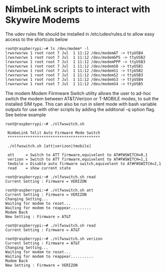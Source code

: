 # NimbeLink scripts to interact with Skywire Modems

The udev rules file should be installed in /etc/udev/rules.d to allow easy access to the shortcuts below 
```
root@raspberrypi:~# ls /dev/modem* -l
lrwxrwxrwx 1 root root 7 Jul  1 11:12 /dev/modemAT -> ttyUSB4
lrwxrwxrwx 1 root root 7 Jul  1 11:12 /dev/modemGPS -> ttyUSB2
lrwxrwxrwx 1 root root 7 Jul  1 11:12 /dev/modemPPP -> ttyUSB3
lrwxrwxrwx 1 root root 7 Jul  1 11:12 /dev/modemS0 -> ttyUSB1
lrwxrwxrwx 1 root root 7 Jul  1 11:12 /dev/modemS1 -> ttyUSB2
lrwxrwxrwx 1 root root 7 Jul  1 11:12 /dev/modemS2 -> ttyUSB3
lrwxrwxrwx 1 root root 7 Jul  1 11:12 /dev/modemS3 -> ttyUSB4
lrwxrwxrwx 1 root root 7 Jul  1 11:12 /dev/modemS4 -> ttyUSB5
```

The modem Modem Fiirmware Switch utility allows the user to ad-hoc switch the modem between AT&T/Verizon or T-MOBILE modes, to suit the installed SIM type.
This can also be run in silent mode with bash variable outputs for use with other scripts by adding the additonal -q option flag.
See below example

```
root@raspberrypi:~# ./nlfwswitch.sh

 NimbeLink Telit Auto Firmware Mode Switch
 *****************************************

 ./nlfwswitch.sh [att|verizon|tmobile]

 att     = Switch to ATT firmware,equivelent to AT#FWSWITCH=0,1
 verizon = Switch to ATT firmware,equivelent to AT#FWSWITCH=1,1
 tmobile = Disable auto firmware switch,equivelent to AT#FWSWITCH=2,1
 read    = show current state

root@raspberrypi:~# ./nlfwswitch.sh read
Current Setting : Firmware = VERIZON

root@raspberrypi:~# ./nlfwswitch.sh att
Current Setting : Firmware = VERIZON
Changing Setting...
Waiting for modem to reset...
Waiting for modem to reappear.........
Modem Back
New Setting : Firmware = AT&T

root@raspberrypi:~# ./nlfwswitch.sh read
Current Setting : Firmware = AT&T

root@raspberrypi:~# ./nlfwswitch.sh verizon
Current Setting : Firmware = AT&T
Changing Setting...
Waiting for modem to reset...
Waiting for modem to reappear..........
Modem Back
New Setting : Firmware = VERIZON
```




